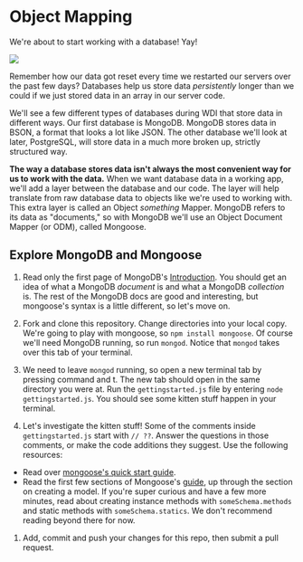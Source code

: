 # Object Mapping

We're about to start working with a database! Yay!

![](https://media.giphy.com/media/D76YOxpdvXne8/giphy.gif)

Remember how our data got reset every time we restarted our servers over the past few days?  Databases help us store data *persistently* longer than we could if we just stored data in an array in our server code.  

We'll see a few different types of databases during WDI that store data in different ways. Our first database is MongoDB. MongoDB stores data in BSON, a format that looks a lot like JSON. The other database we'll look at later, PostgreSQL, will store data in a much more broken up, strictly structured way.  

**The way a database stores data isn't always the most convenient way for us to work with the data.**   When we want database data in a working app, we'll add a layer between the database and our code. The layer will help translate from raw database data to objects like we're used to working with. This extra layer is called an Object _something_ Mapper. MongoDB refers to its data as "documents," so with MongoDB we'll use an Object Document Mapper (or ODM), called Mongoose.

## Explore MongoDB and Mongoose

1. Read only the first page of MongoDB's [Introduction](https://docs.mongodb.org/getting-started/cpp/introduction/). You should get an idea of what a MongoDB _document_ is and what a MongoDB _collection_ is.  The rest of the MongoDB docs are good and interesting, but mongoose's syntax is a little different, so let's move on.

1. Fork and clone this repository. Change directories into your local copy.  We're going to play with mongoose, so `npm install mongoose`.  Of course we'll need MongoDB running, so run `mongod`. Notice that `mongod` takes over this tab of your terminal.

1. We need to leave `mongod` running, so open a new terminal tab by pressing command and t. The new tab should open in the same directory you were at.  Run the `gettingstarted.js` file by entering `node gettingstarted.js`.  You should see some kitten stuff happen in your terminal.

1. Let's investigate the kitten stuff!  Some of the comments inside `gettingstarted.js` start with `// ??`.  Answer the questions in those comments, or make the code additions they suggest.  Use the following resources:

  * Read over [mongoose's quick start guide](http://mongoosejs.com/docs/).    
  * Read the first few sections of Mongoose's [guide](http://mongoosejs.com/docs/guide.html), up through the section on creating a model. If you're super curious and have a few more minutes, read about creating instance methods with `someSchema.methods` and static methods with `someSchema.statics`. We don't recommend reading beyond there for now.

1. Add, commit and push your changes for this repo, then submit a pull request.

